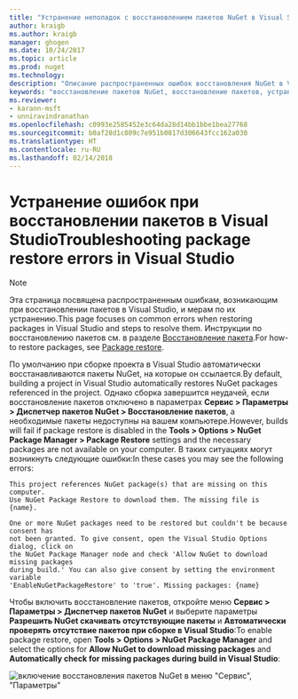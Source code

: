 ```yaml
---
title: "Устранение неполадок с восстановлением пакетов NuGet в Visual Studio | Документы Майкрософт"
author: kraigb
ms.author: kraigb
manager: ghogen
ms.date: 10/24/2017
ms.topic: article
ms.prod: nuget
ms.technology: 
description: "Описание распространенных ошибок восстановления NuGet в Visual Studio и способов их устранения."
keywords: "восстановление пакетов NuGet, восстановление пакетов, устранение неполадок, устранение ошибок"
ms.reviewer:
- karann-msft
- unniravindranathan
ms.openlocfilehash: c0993e2585452e3c64da28d14bb1bbe1bea27768
ms.sourcegitcommit: b0af28d1c809c7e951b0817d306643fcc162a030
ms.translationtype: HT
ms.contentlocale: ru-RU
ms.lasthandoff: 02/14/2018
---
```

# <a name="troubleshooting-package-restore-errors-in-visual-studio"></a><span data-ttu-id="a06de-104">Устранение ошибок при восстановлении пакетов в Visual Studio</span><span class="sxs-lookup"><span data-stu-id="a06de-104">Troubleshooting package restore errors in Visual Studio</span></span>

> [!Note]
> <span data-ttu-id="a06de-105">Эта страница посвящена распространенным ошибкам, возникающим при восстановлении пакетов в Visual Studio, и мерам по их устранению.</span><span class="sxs-lookup"><span data-stu-id="a06de-105">This page focuses on common errors when restoring packages in Visual Studio and steps to resolve them.</span></span> <span data-ttu-id="a06de-106">Инструкции по восстановлению пакетов см. в разделе [Восстановление пакета](../consume-packages/package-restore.md#enabling-and-disabling-package-restore).</span><span class="sxs-lookup"><span data-stu-id="a06de-106">For how-to restore packages, see [Package restore](../consume-packages/package-restore.md#enabling-and-disabling-package-restore).</span></span>

<span data-ttu-id="a06de-107">По умолчанию при сборке проекта в Visual Studio автоматически восстанавливаются пакеты NuGet, на которые он ссылается.</span><span class="sxs-lookup"><span data-stu-id="a06de-107">By default, building a project in Visual Studio automatically restores NuGet packages referenced in the project.</span></span> <span data-ttu-id="a06de-108">Однако сборка завершится неудачей, если восстановление пакетов отключено в параметрах **Сервис > Параметры > Диспетчер пакетов NuGet > Восстановление пакетов**, а необходимые пакеты недоступны на вашем компьютере.</span><span class="sxs-lookup"><span data-stu-id="a06de-108">However, builds will fail if package restore is disabled in the **Tools > Options > NuGet Package Manager > Package Restore** settings and the necessary packages are not available on your computer.</span></span> <span data-ttu-id="a06de-109">В таких ситуациях могут возникнуть следующие ошибки:</span><span class="sxs-lookup"><span data-stu-id="a06de-109">In these cases you may see the following errors:</span></span>

```output
This project references NuGet package(s) that are missing on this computer.
Use NuGet Package Restore to download them. The missing file is {name}.
```

```output
One or more NuGet packages need to be restored but couldn't be because consent has
not been granted. To give consent, open the Visual Studio Options dialog, click on
the NuGet Package Manager node and check 'Allow NuGet to download missing packages
during build.' You can also give consent by setting the environment variable
'EnableNuGetPackageRestore' to 'true'. Missing packages: {name} 
```

<span data-ttu-id="a06de-110">Чтобы включить восстановление пакетов, откройте меню **Сервис > Параметры > Диспетчер пакетов NuGet** и выберите параметры **Разрешить NuGet скачивать отсутствующие пакеты** и **Автоматически проверять отсутствие пакетов при сборке в Visual Studio**:</span><span class="sxs-lookup"><span data-stu-id="a06de-110">To enable package restore, open **Tools > Options > NuGet Package Manager** and select the options for **Allow NuGet to download missing packages** and **Automatically check for missing packages during build in Visual Studio**:</span></span>

![включение восстановления пакетов NuGet в меню "Сервис", "Параметры"](../consume-packages/media/restore-01-autorestoreoptions.png)
